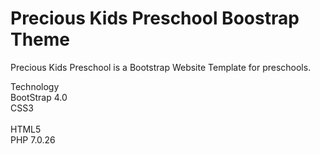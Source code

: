 # Precious Kids Preschool Boostrap Theme

Precious Kids Preschool is a Bootstrap Website Template for preschools.

Technology<br/>
BootStrap 4.0<br/>
CSS3<br/><br/>
HTML5<br/>
PHP 7.0.26<br/>
